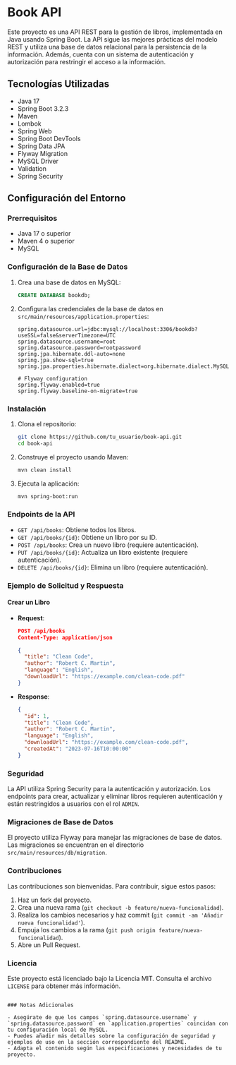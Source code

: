 
# Book API

Este proyecto es una API REST para la gestión de libros, implementada en Java usando Spring Boot. La API sigue las mejores prácticas del modelo REST y utiliza una base de datos relacional para la persistencia de la información. Además, cuenta con un sistema de autenticación y autorización para restringir el acceso a la información.

## Tecnologías Utilizadas

- Java 17
- Spring Boot 3.2.3
- Maven
- Lombok
- Spring Web
- Spring Boot DevTools
- Spring Data JPA
- Flyway Migration
- MySQL Driver
- Validation
- Spring Security

## Configuración del Entorno

### Prerrequisitos

- Java 17 o superior
- Maven 4 o superior
- MySQL

### Configuración de la Base de Datos

1. Crea una base de datos en MySQL:

   ```sql
   CREATE DATABASE bookdb;
   ```

2. Configura las credenciales de la base de datos en `src/main/resources/application.properties`:

   ```properties
   spring.datasource.url=jdbc:mysql://localhost:3306/bookdb?useSSL=false&serverTimezone=UTC
   spring.datasource.username=root
   spring.datasource.password=rootpassword
   spring.jpa.hibernate.ddl-auto=none
   spring.jpa.show-sql=true
   spring.jpa.properties.hibernate.dialect=org.hibernate.dialect.MySQLDialect

   # Flyway configuration
   spring.flyway.enabled=true
   spring.flyway.baseline-on-migrate=true
   ```

### Instalación

1. Clona el repositorio:

   ```bash
   git clone https://github.com/tu_usuario/book-api.git
   cd book-api
   ```

2. Construye el proyecto usando Maven:

   ```bash
   mvn clean install
   ```

3. Ejecuta la aplicación:

   ```bash
   mvn spring-boot:run
   ```

### Endpoints de la API

- `GET /api/books`: Obtiene todos los libros.
- `GET /api/books/{id}`: Obtiene un libro por su ID.
- `POST /api/books`: Crea un nuevo libro (requiere autenticación).
- `PUT /api/books/{id}`: Actualiza un libro existente (requiere autenticación).
- `DELETE /api/books/{id}`: Elimina un libro (requiere autenticación).

### Ejemplo de Solicitud y Respuesta

#### Crear un Libro

- **Request**:

  ```json
  POST /api/books
  Content-Type: application/json

  {
    "title": "Clean Code",
    "author": "Robert C. Martin",
    "language": "English",
    "downloadUrl": "https://example.com/clean-code.pdf"
  }
  ```

- **Response**:

  ```json
  {
    "id": 1,
    "title": "Clean Code",
    "author": "Robert C. Martin",
    "language": "English",
    "downloadUrl": "https://example.com/clean-code.pdf",
    "createdAt": "2023-07-16T10:00:00"
  }
  ```

### Seguridad

La API utiliza Spring Security para la autenticación y autorización. Los endpoints para crear, actualizar y eliminar libros requieren autenticación y están restringidos a usuarios con el rol `ADMIN`.

### Migraciones de Base de Datos

El proyecto utiliza Flyway para manejar las migraciones de base de datos. Las migraciones se encuentran en el directorio `src/main/resources/db/migration`.

### Contribuciones

Las contribuciones son bienvenidas. Para contribuir, sigue estos pasos:

1. Haz un fork del proyecto.
2. Crea una nueva rama (`git checkout -b feature/nueva-funcionalidad`).
3. Realiza los cambios necesarios y haz commit (`git commit -am 'Añadir nueva funcionalidad'`).
4. Empuja los cambios a la rama (`git push origin feature/nueva-funcionalidad`).
5. Abre un Pull Request.

### Licencia

Este proyecto está licenciado bajo la Licencia MIT. Consulta el archivo `LICENSE` para obtener más información.
```

### Notas Adicionales

- Asegúrate de que los campos `spring.datasource.username` y `spring.datasource.password` en `application.properties` coincidan con tu configuración local de MySQL.
- Puedes añadir más detalles sobre la configuración de seguridad y ejemplos de uso en la sección correspondiente del README.
- Adapta el contenido según las especificaciones y necesidades de tu proyecto.
